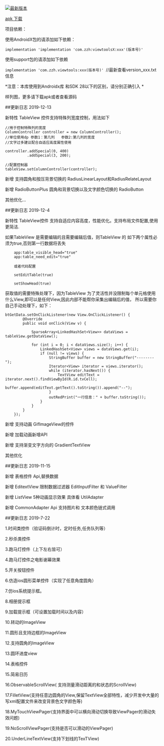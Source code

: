 


[![最新版本](https://api.bintray.com/packages/zhengzaihong/maven/viewtoolX/images/download.svg) ]()

[apk 下载](https://github.com/zhengzaihong/MyViews/blob/master/Screenshots/app-debug.apk)


项目依赖：

使用AndroidX包的请添加如下依赖：

``` implementation 'implementation 'com.zzh:viewtoolsX:xxx'(版本号)' ``` 

使用support包的请添加如下依赖

``` implementation 'com.zzh.viewtools:xxx(版本号)'  ```//最新查看version_xxx.txt信息


*注意：本库使用到Androidx库 和SDK 28以下的区别，请分别正确引入 *



样列图，更多请下载apk或者查看源码



##更新日志 2019-12-13

新特性 TableView 控件支持特殊列宽度控制，用法如下

    //用于控制特殊列的宽度
    ColumnController controller = new ColumnController();
    //单位使用dp 参数1：第几列   参数2:第几列的宽度
    //文字过多建议配合自适应高度属性使用
    
    controller.addSpecial(0, 400)
              .addSpecial(3, 200);
    
    //配置控制器
    tableView.setColumnController(controller);


新增 支持圆角和按压背景切换的 RadiusLinearLayout和RadiusRelateLayout

新增 RadioButtonPlus 圆角和背景切换以及文字颜色切换的 RadioButton

其他优化...


##更新日志 2019-12-4


新特性 TableView控件 支持自适应内容高度，性能优化。支持布局文件配置,使用更简洁.

如果TableView 是需要编辑的且需要编辑后值，则TableView 的 如下两个属性必须为true,否则第一行数据将丢失

        app:table_visible_head="true"
        app:table_need_edit="true"
        
        或者代码配置
        
        setEditTable(true)
        
        setShowHead(true)


获取值的需要特殊处理下，因为TableView 为了灵活性并没限制每个单元格使用什么View,即可以是任何View,因此内部不能帮你采集出编辑后的值，
所以需要你自己手动处理下，如下：

  
    btGetData.setOnClickListener(new View.OnClickListener() {
            @Override
            public void onClick(View v) {

                SparseArray<LinkedHashSet<View>> dataViews = tableView.getDataView();

                for (int i = 0; i < dataViews.size(); i++) {
                    LinkedHashSet<View> views = dataViews.get(i);
                    if (null != views) {
                        StringBuffer buffer = new StringBuffer("--------");
                        Iterator<View> iterator = views.iterator();
                        while (iterator.hasNext()) {
                            TextView editText = iterator.next().findViewById(R.id.tvCell);
                            buffer.append(editText.getText().toString()).append("--");
                        }
                        outRedPrint("一行信息：" + buffer.toString());
                    }
                }
            }
        });


                                                  

新增 支持动画 GifImageView的控件

新增 加载动画新增API 

新增 支持渐变文字方向的 GradientTextView

其他优化


##更新日志 2019-11-15

新增 表格控件 Api,替换数据

新增 EditextView 限制数据过滤器 EditInputFilter 和 ValueFilter

新增 ListView 5种动画显示效果  具体看 UtilAdapter

新增 CommonAdapter Api 支持图片和 文本颜色链式调用


##更新日志 2019-7-22

1.时间类控件（验证码倒计时，定时任务,任务队列等）

2.秒杀类控件

3.跑马灯控件（上下左右皆可）

4.跑马灯控件之电影谢幕效果

5.开关按钮控件

6.仿造ios圆形菜单控件（实现了任意角度圆角）

7.仿ios系统提示框。

8.相册提示框

9.加载提示框（可设置加载时间以及内容）

10.转动的ImageView

11.圆形且支持边框的ImageView

12.支持圆角的ImageView

13.圆环进度view

14.表格控件

15.简易日历

16.ObservableScrollView( 支持测量滑动距离的和状态的ScrollView)

17.FilletView(支持任意边圆角的View,保留TextView全部特性，减少开发中大量的写xml配置文件来改变背景色文字颜色等)

18.MyTouchViewPager(支持界面中可以横向滑动切换导致ViewPager的滑动失效问题)

19.NoScrollViewPager(支持是否可以滑动的ViewPager)

20.UnderLineTextView(支持下划线的TexTView)

